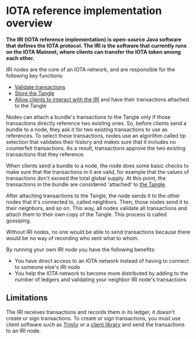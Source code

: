# IOTA reference implementation overview

**The IRI (IOTA reference implementation) is open-source Java software that defines the IOTA protocol. The IRI is the software that currently runs on the IOTA Mainnet, where clients can transfer the IOTA token among each other.**

IRI nodes are the core of an IOTA network, and are responsible for the following key functions:

- [Validate transactions](../concepts/transaction-validation.md)
- [Store the Tangle](../concepts/the-ledger.md)
- [Allow clients to interact with the IRI](../how-to-guides/interact-with-an-iri-node.md) and have their transactions attached to the Tangle

Nodes can attach a bundle's transactions to the Tangle only if those transactions directly reference two existing ones. So, before clients send a bundle to a node, they ask it for two existing transactions to use as references. To select these transactions, nodes use an algorithm called tip selection that validates their history and makes sure that it includes no counterfeit transactions. As a result, transactions approve the two existing transactions that they reference.

When clients send a bundle to a node, the node does some basic checks to make sure that the transactions in it are valid, for example that the values of transactions don't exceed the total global supply. At this point, the transactions in the bundle are considered 'attached' to [the Tangle](../introduction/what-is-the-tangle.md).

After attaching transactions to the Tangle, the node sends it to the other nodes that it's connected to, called neighbors. Then, those nodes send it to their neighbors, and so on. This way, all nodes validate all transactions and attach them to their own copy of the Tangle. This process is called gossiping.

Without IRI nodes, no one would be able to send transactions because there would be no way of recording who sent what to whom.

By running your own IRI node you have the following benefits:

- You have direct access to an IOTA network instead of having to connect to someone else's IRI node
- You help the IOTA network to become more distributed by adding to the number of ledgers and validating your neighbor IRI node's transactions

## Limitations

The IRI receives transactions and records them in its ledger, it doesn't create or sign transactions. To create or sign transactions, you must use client software such as [Trinity](root://trinity/0.1/introduction/overview.md) or a [client library](root://client-libraries/0.1/introduction/overview.md) and send the transactions to an IRI node.
